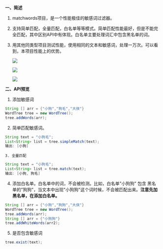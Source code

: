 **一、简述**

1. matchwords项目，是一个性能极佳的敏感词过滤器。

2. 支持简单匹配，全量匹配，白名单等等模式。简单匹配性能最好，但是不能完全匹配，其中区别API中有体现。白名单主要处理词汇中包含黑名单的词。

3. 用其他同类型项目测试性能，使用相同的文本和敏感词，处理一万次。可以看到，本项目性能上的优势。

   <img src="C:\Users\liuguo18301806757\Pictures\Feedback\12e1715a061679a1b52da86e530abc5.png"  />
   
   ![](C:\Users\liuguo18301806757\Pictures\Feedback\4552903979c5bc758955a93b2361f0c.png)
   
   ![](C:\Users\liuguo18301806757\Pictures\Feedback\c1343bf41c83c272e21bfdd85492381.png)

**二、API预览**

1. 添加敏感词

```java
String [] arr = {"小狗","狗毛","大侠"}
WordTree tree = new WordTree();
tree.addWords(arr);
```

2. 简单匹配敏感词。

```java
String text = "小狗毛";
List<String> list = tree.simpleMatch(text);
输出: [小狗]
```

 	3. 全量匹配

```java
String text = "小狗毛";
List<String> list = tree.match(text);
输出: [小狗, 狗毛]
```

4. 添加白名单。白名单中的词，不会被检测。比如，白名单"小狗狗" 包含 黑名单的"狗狗"，当文本中出现"小狗狗"这个词时候，不会被匹配出来。**注意先加黑名单，在添加白名单。**

```java
String [] arr = {"小狗","狗狗","大侠"}
WordTree tree = new WordTree();
tree.addWords(arr);
String [] arr = {"小狗狗"}
tree.addWhiteWords(arr2);
```

5. 是否包含敏感词

```java
tree.exist(text);
```

